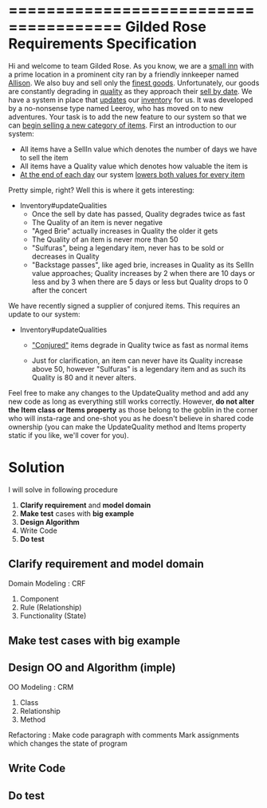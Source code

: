 ======================================
Gilded Rose Requirements Specification
======================================

Hi and welcome to team Gilded Rose. As you know, we are a [small inn](Inn) with a prime location in a
prominent city ran by a friendly innkeeper named [Allison](Owner). We also buy and sell only the [finest goods](Item).
Unfortunately, our goods are constantly degrading in [quality](Item.quality) as they approach their [sell by date](Item.sellIn). We
have a system in place that [updates](Inventory#updateQualities) our [inventory](Inventory.items) for us. It was developed by a no-nonsense type named
Leeroy, who has moved on to new adventures. Your task is to add the new feature to our system so that
we can [begin selling a new category of items](Inn#beginToSell). First an introduction to our system:

- All items have a SellIn value which denotes the number of days we have to sell the item
- All items have a Quality value which denotes how valuable the item is
- [At the end of each day](Trigger) our system [lowers both values for every item](Trigger#callUpdateQualities)

Pretty simple, right? Well this is where it gets interesting:

- Inventory#updateQualities
    - Once the sell by date has passed, Quality degrades twice as fast
    - The Quality of an item is never negative
    - "Aged Brie" actually increases in Quality the older it gets
    - The Quality of an item is never more than 50
    - "Sulfuras", being a legendary item, never has to be sold or decreases in Quality
    - "Backstage passes", like aged brie, increases in Quality as its SellIn value approaches;
    Quality increases by 2 when there are 10 days or less and by 3 when there are 5 days or less but
    Quality drops to 0 after the concert

We have recently signed a supplier of conjured items. This requires an update to our system:

- Inventory#updateQualities
    - ["Conjured"](Item.state) items degrade in Quality twice as fast as normal items

    - Just for clarification, an item can never have its Quality increase above 50, however "Sulfuras" is a
     legendary item and as such its Quality is 80 and it never alters.
     
Feel free to make any changes to the UpdateQuality method and add any new code as long as everything
still works correctly. However, __do not alter the Item class or Items property__ as those belong to the
goblin in the corner who will insta-rage and one-shot you as he doesn't believe in shared code
ownership (you can make the UpdateQuality method and Items property static if you like, we'll cover
for you).


# Solution
I will solve in following procedure
1. **Clarify requirement** and **model domain**
2. **Make test** cases with **big example**
3. **Design Algorithm**
4. Write Code
5. **Do test**

##  Clarify requirement and model domain
Domain Modeling : CRF
1. Component
2. Rule (Relationship)
3. Functionality (State)
## Make test cases with big example
## Design OO and Algorithm (imple)
OO Modeling : CRM
1. Class
2. Relationship
3. Method

Refactoring :
Make code paragraph with comments
Mark assignments which changes the state of program

## Write Code
## Do test
